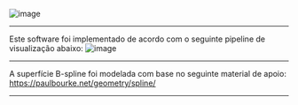 ![image](https://github.com/user-attachments/assets/89d71fd0-50e4-4dcb-846b-2eeaedebe06f)
***
Este software foi implementado de acordo com o seguinte pipeline de visualização abaixo:
![image](https://github.com/user-attachments/assets/75a7365f-1ebc-49da-9d76-62807be9e2e7)
***
A superfície B-spline foi modelada com base no seguinte material de apoio: 
https://paulbourke.net/geometry/spline/
***
